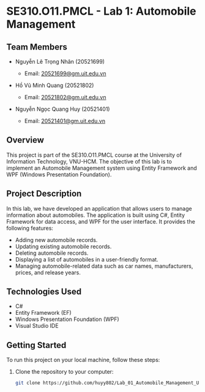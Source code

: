 # SE310.O11.PMCL - Lab 1: Automobile Management

## Team Members
- Nguyễn Lê Trọng Nhân (20521699)
  - Email: 20521699@gm.uit.edu.vn

- Hồ Vũ Minh Quang (20521802)
  - Email: 20521802@gm.uit.edu.vn

- Nguyễn Ngọc Quang Huy (20521401)
  - Email: 20521401@gm.uit.edu.vn

## Overview
This project is part of the SE310.O11.PMCL course at the University of Information Technology, VNU-HCM. The objective of this lab is to implement an Automobile Management system using Entity Framework and WPF (Windows Presentation Foundation).

## Project Description
In this lab, we have developed an application that allows users to manage information about automobiles. The application is built using C#, Entity Framework for data access, and WPF for the user interface. It provides the following features:

- Adding new automobile records.
- Updating existing automobile records.
- Deleting automobile records.
- Displaying a list of automobiles in a user-friendly format.
- Managing automobile-related data such as car names, manufacturers, prices, and release years.

## Technologies Used
- C#
- Entity Framework (EF)
- Windows Presentation Foundation (WPF)
- Visual Studio IDE

## Getting Started
To run this project on your local machine, follow these steps:

1. Clone the repository to your computer:

   ```bash
   git clone https://github.com/huyy802/Lab_01_Automobile_Management_Using_Entity_Framework_And_WPF
